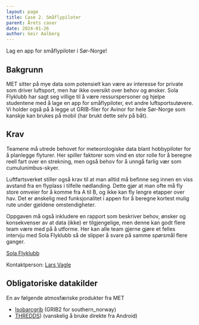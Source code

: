 ```yaml
---
layout: page
title: Case 2. Småflypiloter
parent: Årets caser
date: 2024-01-26
author: Geir Aalberg
---
```


Lag en app for småflypiloter i Sør-Norge!

## Bakgrunn

MET sitter på mye data som potensielt kan være av interesse for private som
driver luftsport, men har ikke oversikt over behov og ønsker. Sola Flyklubb har
sagt seg villige til å være ressurspersoner og hjelpe studentene med å lage en
app for småflypiloter, evt andre luftsportsutøvere. Vi holder også på å legge ut
GRIB-filer for Avinor for hele Sør-Norge som kanskje kan brukes på mobil (har
brukt dette selv på båt).

## Krav

Teamene må utrede behovet for meteorologiske data blant hobbypiloter for å
planlegge flyturer. Her spiller faktorer som vind en stor rolle for å beregne
reell fart over en strekning, men også behov for å unngå farlig vær som
cumulunimbus-skyer.

Luftfartsverket stiller også krav til at man alltid må
befinne seg innen en viss avstand fra en flyplass i tilfelle nødlanding.
Dette gjør at man ofte må fly store omveier for å komme fra A til B, og ikke
kan fly lengre etapper over hav. Det er ønskelig med funksjonalitet i appen
for å beregne kortest mulig rute under gjeldene omstendigheter.

Oppgaven må også inkludere en rapport som beskriver behov, ønsker og
konsekvenser av at data (ikke) er tilgjengelige, men denne kan godt flere team
være med på å utforme. Her kan alle team gjerne gjøre et felles intervju med
Sola Flyklubb så de slipper å svare på samme spørsmål flere ganger.

[Sola Flyklubb](https://www.solaflyklubb.no/)

Kontaktperson: [Lars Vagle](https://www.solaflyklubb.no/kontakt-oss)

## Obligatoriske datakilder

En av følgende atmosfæriske produkter fra MET

- [Isobarcgrib](https://api.met.no/weatherapi/isobaricgrib/1.0/documentation) (GRIB2 for southern_norway)
- [THREDDS](https://thredds.met.no/)) (vanskelig å bruke direkte fra Android)
